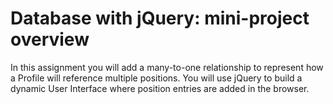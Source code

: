 # Database with jQuery: mini-project overview

In this assignment you will add a many-to-one relationship to represent how a Profile will reference multiple positions. You will use jQuery to build a dynamic User Interface where position entries are added in the browser.

